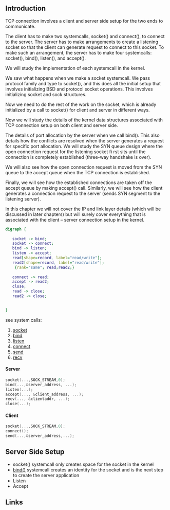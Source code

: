 ## Introduction


TCP connection involves a client and server side setup for the two ends to communicate.

The client has to make two systemcalls, socket() and connect(), to connect to the server. 
The server has to make arrangements to create a listening socket so that the client can generate request to connect to this socket. 
To make such an arrangement, the server has to make four systemcalls: socket(), bind(), listen(), and accept().

We will study the implementation of each systemcall in the kernel.

We saw what happens when we make a socket systemcall. 
We pass protocol family and type to socket(), and this does all the initial setup that involves initializing BSD and protocol socket operations. This involves initializing socket and sock structures. 

Now we need to do the rest of the work on the socket, which is already initialized by a call to socket() for client and server in different ways.

Now we will study the details of the kernel data structures associated with TCP connection setup on both client and server side.

The details of port allocation by the server when we call bind(). 
This also details how the conflicts are resolved when the server generates a request for specific port allocation. 
We will study the SYN queue design where the open connection request for the listening socket fi rst sits until the connection is completely established (three-way handshake is over). 

We will also see how the open connection request is moved from the SYN queue to the accept queue when the TCP connection is established.

Finally, we will see how the established connections are taken off the accept queue by making accept() call. 
Similarly, we will see how the client generates a connection request to the server (sends SYN segment to the listening server). 

In this chapter we will not cover the IP and link layer details (which will be discussed in later chapters) but will surely cover everything that is associated with the client – server connection setup in the kernel.



```dot
digraph {
   
   socket -> bind;
   socket -> connect;
   bind -> listen;
   listen -> accept;
   read[shape=record, label="read/write"];
   read2[shape=record, label="read/write"];
    {rank="same"; read;read2;}
    
   connect -> read;
   accept -> read2;
   close;
   read -> close;
   read2 -> close;
   

}
```

see system calls:
1. [socket](/docs/CS/OS/Linux/socket.md?id=create)
2. [bind](/docs/CS/OS/Linux/Calls.md?id=bind)
3. [listen](/docs/CS/OS/Linux/Calls.md?id=listen)
5. [connect](/docs/CS/OS/Linux/Calls.md?id=connect)
6. [send](/docs/CS/OS/Linux/TCP.md?id=send)
7. [recv](/docs/CS/OS/Linux/TCP.md?id=recv)

<!-- tabs:start -->
#### **Server**
```c
socket(...,SOCK_STREAM,0);
bind(...,&server_address, ...);
listen(...);
accept(..., &client_address, ...);
recv(..., &clientaddr, ...);
close(...);
```

#### **Client**

```c
socket(...,SOCK_STREAM,0);
connect();
send(...,&server_address,...);
```
<!-- tabs:end -->

## Server Side Setup

- socket() systemcall only creates space for the socket in the kernel
- [bind()](/docs/CS/OS/Linux/Calls.md?id=bind) systemcall creates an identity for the socket and is the next step to create the server application
- Listen
- Accept


## Links

